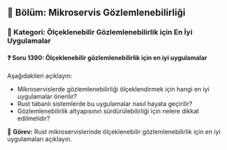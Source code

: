 ## 📘 Bölüm: Mikroservis Gözlemlenebilirliği
### 🔹 Kategori: Ölçeklenebilir Gözlemlenebilirlik için En İyi Uygulamalar
#### ❓ Soru 1390: Ölçeklenebilir gözlemlenebilirlik için en iyi uygulamalar

Aşağıdakileri açıklayın:

- Mikroservislerde gözlemlenebilirliği ölçeklendirmek için hangi en iyi uygulamalar önerilir?
- Rust tabanlı sistemlerde bu uygulamalar nasıl hayata geçirilir?
- Gözlemlenebilirlik altyapısının sürdürülebilirliği için nelere dikkat edilmelidir?

🔧 **Görev:** Rust mikroservislerinde ölçeklenebilir gözlemlenebilirlik için en iyi uygulamaları açıklayın.
